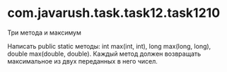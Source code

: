 # com.javarush.task.task12.task1210
Три метода и максимум

Написать public static методы: int max(int, int), long max(long, long), double max(double, double).
Каждый метод должен возвращать максимальное из двух переданных в него чисел.
